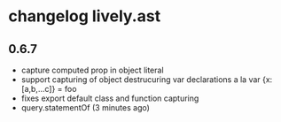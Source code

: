 # changelog lively.ast

## 0.6.7

* capture computed prop in object literal
* support capturing of object destrucuring var declarations a la var {x: [a,b,...c]} = foo
* fixes export default class and function capturing
* query.statementOf (3 minutes ago) <Robert Krahn>
